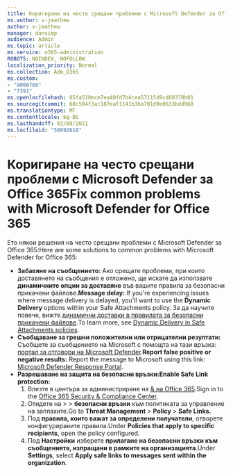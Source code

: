 ```yaml
---
title: Коригиране на често срещани проблеми с Microsoft Defender за Office 365
ms.author: v-jmathew
author: v-jmathew
manager: dansimp
audience: Admin
ms.topic: article
ms.service: o365-administration
ROBOTS: NOINDEX, NOFOLLOW
localization_priority: Normal
ms.collection: Adm_O365
ms.custom:
- "9000760"
- "7391"
ms.openlocfilehash: 05fa518ece7ea40fd7b4cea57115d9cd60370b01
ms.sourcegitcommit: 60c504f3ac187eaf1141b3ba701d9e0633bdd968
ms.translationtype: MT
ms.contentlocale: bg-BG
ms.lasthandoff: 03/08/2021
ms.locfileid: "50692618"
---
```

# <a name="fix-common-problems-with-microsoft-defender-for-office-365"></a><span data-ttu-id="42e87-102">Коригиране на често срещани проблеми с Microsoft Defender за Office 365</span><span class="sxs-lookup"><span data-stu-id="42e87-102">Fix common problems with Microsoft Defender for Office 365</span></span>

<span data-ttu-id="42e87-103">Ето някои решения на често срещани проблеми с Microsoft Defender за Office 365:</span><span class="sxs-lookup"><span data-stu-id="42e87-103">Here are some solutions to common problems with Microsoft Defender for Office 365:</span></span>

- <span data-ttu-id="42e87-104">**Забавяне на съобщението:** Ако срещате проблеми, при които доставянето на съобщения е отложено, ще искате да използвате **динамичните опции за доставяне** във вашите правила за безопасни прикачени файлове.</span><span class="sxs-lookup"><span data-stu-id="42e87-104">**Message delay:** If you're experiencing issues where message delivery is delayed, you'll want to use the **Dynamic Delivery** options within your Safe Attachments policy.</span></span> <span data-ttu-id="42e87-105">За да научите повече, вижте [динамични доставки в правилата за безопасни прикачени файлове](https://go.microsoft.com/fwlink/?linkid=2094106).</span><span class="sxs-lookup"><span data-stu-id="42e87-105">To learn more, see [Dynamic Delivery in Safe Attachments policies](https://go.microsoft.com/fwlink/?linkid=2094106).</span></span>
- <span data-ttu-id="42e87-106">**Съобщаване за грешни положителни или отрицателни резултати:** Съобщете за съобщението на Microsoft с помощта на тази връзка: [портал за отговори на Microsoft Defender](https://go.microsoft.com/fwlink/?linkid=2092835).</span><span class="sxs-lookup"><span data-stu-id="42e87-106">**Report false positive or negative results:** Report the message to Microsoft using this link: [Microsoft Defender Response Portal](https://go.microsoft.com/fwlink/?linkid=2092835).</span></span>
- <span data-ttu-id="42e87-107">**Разрешаване на защита на безопасни връзки:**</span><span class="sxs-lookup"><span data-stu-id="42e87-107">**Enable Safe Link protection:**</span></span>
    1. <span data-ttu-id="42e87-108">Влезте в центъра за администриране на [& на Office 365](https://go.microsoft.com/fwlink/p/?linkid=2077143).</span><span class="sxs-lookup"><span data-stu-id="42e87-108">Sign in to the [Office 365 Security & Compliance Center](https://go.microsoft.com/fwlink/p/?linkid=2077143).</span></span>
    2. <span data-ttu-id="42e87-109">Отидете на   >    >  **безопасни връзки** към политиката за управление на заплахите.</span><span class="sxs-lookup"><span data-stu-id="42e87-109">Go to **Threat Management** > **Policy** > **Safe Links.**</span></span>
    3. <span data-ttu-id="42e87-110">Под **правила, които важат за определени получатели**, отворете конфигурираните правила.</span><span class="sxs-lookup"><span data-stu-id="42e87-110">Under **Policies that apply to specific recipients**, open the policy configured.</span></span>
    4. <span data-ttu-id="42e87-111">Под **Настройки** изберете **прилагане на безопасни връзки към съобщенията, изпращани в рамките на организацията**.</span><span class="sxs-lookup"><span data-stu-id="42e87-111">Under **Settings**, select **Apply safe links to messages sent within the organization**.</span></span>
